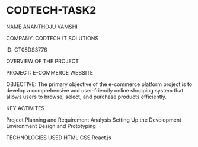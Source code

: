 # CODTECH-TASK2

NAME ANANTHOJU VAMSHI

COMPANY: CODTECH IT SOLUTIONS

ID: CT08DS3776

OVERVIEW OF THE PROJECT

PROJECT: E-COMMERCE WEBSITE

OBJECTIVE: The primary objective of the e-commerce platform project is to develop a comprehensive and user-friendly online shopping system that allows users to browse, select, and purchase products efficiently.

KEY ACTIVITES

Project Planning and Requirement Analysis
Setting Up the Development Environment
Design and Prototyping

TECHNOLOGIES USED
HTML
CSS
React.js
